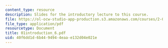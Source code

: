```yaml
---
content_type: resource
description: Slides for the introductory lecture to this course.
file: https://ol-ocw-studio-app-production.s3.amazonaws.com/courses/2-008-design-and-manufacturing-ii-spring-2004/40f6dd1d6b4494944eaae132d04e021e_01introduction_6.pdf
file_type: application/pdf
resourcetype: Document
title: 01introduction_6.pdf
uid: 40f6dd1d-6b44-9494-4eaa-e132d04e021e
---
```

